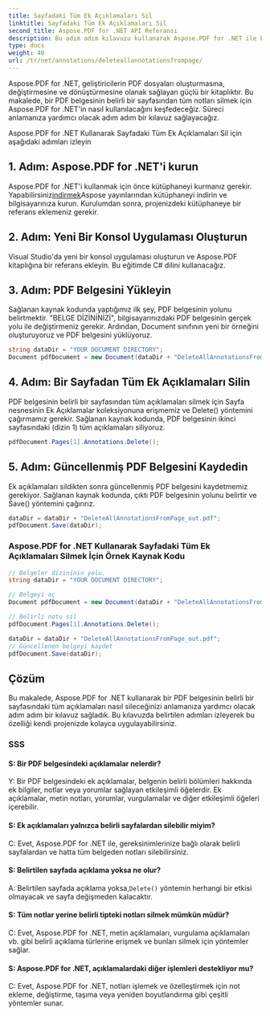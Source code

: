 ```yaml
---
title: Sayfadaki Tüm Ek Açıklamaları Sil
linktitle: Sayfadaki Tüm Ek Açıklamaları Sil
second_title: Aspose.PDF for .NET API Referansı
description: Bu adım adım kılavuzu kullanarak Aspose.PDF for .NET ile bir PDF sayfasından tüm notları nasıl sileceğinizi öğrenin.
type: docs
weight: 40
url: /tr/net/annotations/deleteallannotationsfrompage/
---
```

Aspose.PDF for .NET, geliştiricilerin PDF dosyaları oluşturmasına, değiştirmesine ve dönüştürmesine olanak sağlayan güçlü bir kitaplıktır. Bu makalede, bir PDF belgesinin belirli bir sayfasından tüm notları silmek için Aspose.PDF for .NET'in nasıl kullanılacağını keşfedeceğiz. Süreci anlamanıza yardımcı olacak adım adım bir kılavuz sağlayacağız.

Aspose.PDF for .NET Kullanarak Sayfadaki Tüm Ek Açıklamaları Sil için aşağıdaki adımları izleyin

## 1. Adım: Aspose.PDF for .NET'i kurun

 Aspose.PDF for .NET'i kullanmak için önce kütüphaneyi kurmanız gerekir. Yapabilirsiniz[indirmek](https://releases.aspose.com/pdf/net/)Aspose yayınlarından kütüphaneyi indirin ve bilgisayarınıza kurun. Kurulumdan sonra, projenizdeki kütüphaneye bir referans eklemeniz gerekir.

## 2. Adım: Yeni Bir Konsol Uygulaması Oluşturun

Visual Studio'da yeni bir konsol uygulaması oluşturun ve Aspose.PDF kitaplığına bir referans ekleyin. Bu eğitimde C# dilini kullanacağız.

## 3. Adım: PDF Belgesini Yükleyin

Sağlanan kaynak kodunda yaptığımız ilk şey, PDF belgesinin yolunu belirtmektir. "BELGE DİZİNİNİZİ", bilgisayarınızdaki PDF belgesinin gerçek yolu ile değiştirmeniz gerekir. Ardından, Document sınıfının yeni bir örneğini oluşturuyoruz ve PDF belgesini yüklüyoruz.

```csharp
string dataDir = "YOUR DOCUMENT DIRECTORY";
Document pdfDocument = new Document(dataDir + "DeleteAllAnnotationsFromPage.pdf");
```

## 4. Adım: Bir Sayfadan Tüm Ek Açıklamaları Silin

PDF belgesinin belirli bir sayfasından tüm açıklamaları silmek için Sayfa nesnesinin Ek Açıklamalar koleksiyonuna erişmemiz ve Delete() yöntemini çağırmamız gerekir. Sağlanan kaynak kodunda, PDF belgesinin ikinci sayfasındaki (dizin 1) tüm açıklamaları siliyoruz.

```csharp
pdfDocument.Pages[1].Annotations.Delete();
```

## 5. Adım: Güncellenmiş PDF Belgesini Kaydedin

Ek açıklamaları sildikten sonra güncellenmiş PDF belgesini kaydetmemiz gerekiyor. Sağlanan kaynak kodunda, çıktı PDF belgesinin yolunu belirtir ve Save() yöntemini çağırırız.

```csharp
dataDir = dataDir + "DeleteAllAnnotationsFromPage_out.pdf";
pdfDocument.Save(dataDir);
```

### Aspose.PDF for .NET Kullanarak Sayfadaki Tüm Ek Açıklamaları Silmek İçin Örnek Kaynak Kodu

```csharp
// Belgeler dizininin yolu.
string dataDir = "YOUR DOCUMENT DIRECTORY";

// Belgeyi aç
Document pdfDocument = new Document(dataDir + "DeleteAllAnnotationsFromPage.pdf");

// Belirli notu sil
pdfDocument.Pages[1].Annotations.Delete();

dataDir = dataDir + "DeleteAllAnnotationsFromPage_out.pdf";
// Güncellenen belgeyi kaydet
pdfDocument.Save(dataDir);
``` 

## Çözüm

Bu makalede, Aspose.PDF for .NET kullanarak bir PDF belgesinin belirli bir sayfasındaki tüm açıklamaları nasıl sileceğinizi anlamanıza yardımcı olacak adım adım bir kılavuz sağladık. Bu kılavuzda belirtilen adımları izleyerek bu özelliği kendi projenizde kolayca uygulayabilirsiniz.

### SSS

#### S: Bir PDF belgesindeki açıklamalar nelerdir?

Y: Bir PDF belgesindeki ek açıklamalar, belgenin belirli bölümleri hakkında ek bilgiler, notlar veya yorumlar sağlayan etkileşimli öğelerdir. Ek açıklamalar, metin notları, yorumlar, vurgulamalar ve diğer etkileşimli öğeleri içerebilir.

#### S: Ek açıklamaları yalnızca belirli sayfalardan silebilir miyim?

C: Evet, Aspose.PDF for .NET ile, gereksinimlerinize bağlı olarak belirli sayfalardan ve hatta tüm belgeden notları silebilirsiniz.

#### S: Belirtilen sayfada açıklama yoksa ne olur?

 A: Belirtilen sayfada açıklama yoksa,`Delete()` yöntemin herhangi bir etkisi olmayacak ve sayfa değişmeden kalacaktır.

#### S: Tüm notlar yerine belirli tipteki notları silmek mümkün müdür?

C: Evet, Aspose.PDF for .NET, metin açıklamaları, vurgulama açıklamaları vb. gibi belirli açıklama türlerine erişmek ve bunları silmek için yöntemler sağlar.

#### S: Aspose.PDF for .NET, açıklamalardaki diğer işlemleri destekliyor mu?

C: Evet, Aspose.PDF for .NET, notları işlemek ve özelleştirmek için not ekleme, değiştirme, taşıma veya yeniden boyutlandırma gibi çeşitli yöntemler sunar.